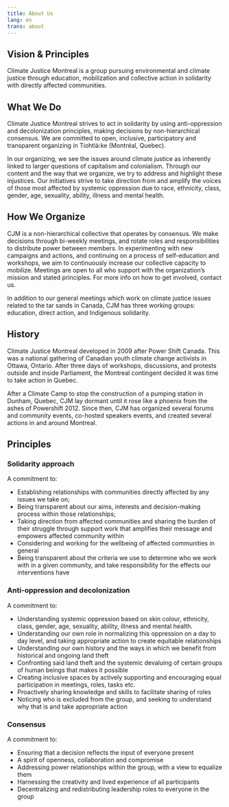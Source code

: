 ```yaml
---
title: About Us
lang: en
trans: about
---
```

## Vision & Principles
Climate Justice Montreal is a group pursuing environmental and climate justice through education, mobilization and collective action in solidarity with directly affected communities.

## What We Do
Climate Justice Montreal strives to act in solidarity by using anti-oppression and decolonization principles, making decisions by non-hierarchical consensus. We are committed to open, inclusive, participatory and transparent organizing in Tiohtià:ke (Montréal, Quebec).

In our organizing, we see the issues around climate justice as inherently linked to larger questions of capitalism and colonialism. Through our content and the way that we organize, we try to address and highlight these injustices. Our initiatives strive to take direction from and amplify the voices of those most affected by systemic oppression due to race, ethnicity, class, gender, age, sexuality, ability, illness and mental health.

## How We Organize
CJM is a non-hierarchical collective that operates by consensus. We make decisions through bi-weekly meetings, and rotate roles and responsibilities to distribute power between members. In experimenting with new campaigns and actions, and continuing on a process of self-education and workshops, we aim to continuously increase our collective capacity to mobilize. Meetings are open to all who support with the organization’s mission and stated principles. For more info on how to get involved, contact us.

In addition to our general meetings which work on climate justice issues related to the tar sands in Canada, CJM has three working groups: education, direct action, and Indigenous solidarity.

## History
Climate Justice Montreal developed in 2009 after Power Shift Canada. This was a national gathering of Canadian youth climate change activists in Ottawa, Ontario. After three days of workshops, discussions, and protests outside and inside Parliament, the Montreal contingent decided it was time to take action in Quebec.

After a Climate Camp to stop the construction of a pumping station in Dunham, Quebec, CJM lay dormant until it rose like a phoenix from the ashes of Powershift 2012. Since then, CJM has organized several forums and community events, co-hosted speakers events, and created several actions in and around Montreal.

## Principles
### Solidarity approach
A commitment to:

* Establishing relationships with communities directly affected by any issues we take on;
* Being transparent about our aims, interests and decision-making process within those relationships;
* Taking direction from affected communities and sharing the burden of their struggle through support work that amplifies their message and empowers affected community within
* Considering and working for the wellbeing of affected communities in general
* Being transparent about the criteria we use to determine who we work with in a given community, and take responsibility for the effects our interventions have

### Anti-oppression and decolonization

A commitment to:

* Understanding systemic oppression based on skin colour, ethnicity, class, gender, age, sexuality, ability, illness and mental health.
* Understanding our own role in normalizing this oppression on a day to day level, and taking appropriate action to create equitable relationships
* Understanding our own history and the ways in which we benefit from historical and ongoing land theft
* Confronting said land theft and the systemic devaluing of certain groups of human beings that makes it possible
* Creating inclusive spaces by actively supporting and encouraging equal participation in meetings, roles, tasks etc.
* Proactively sharing knowledge and skills to facilitate sharing of roles
* Noticing who is excluded from the group, and seeking to understand why that is and take appropriate action

### Consensus

A commitment to:

* Ensuring that a decision reflects the input of everyone present
* A spirit of openness, collaboration and compromise
* Addressing power relationships within the group, with a view to equalize them
* Harnessing the creativity and lived experience of all participants
* Decentralizing and redistributing leadership roles to everyone in the group

